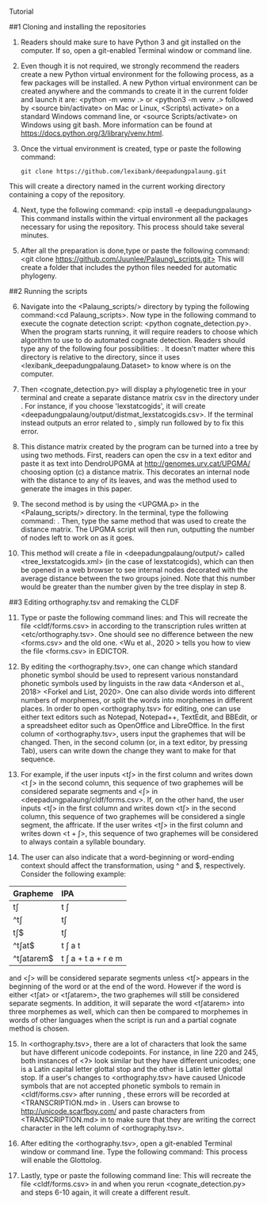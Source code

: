 Tutorial 

##1 Cloning and installing the repositories 
 1. Readers should make sure to have Python 3 and git installed on the computer.
  If so, open a git-enabled Terminal window or command line.
  
 2. Even though it is not required, we strongly recommend the readers create a new Python virtual environment for the following process, as a few packages will be installed. 
 A new Python virtual environment can be created anywhere and the commands to create it in the current folder and launch it are:
 <python -m venv .> or <python3 -m venv .> followed by <source bin/activate> on Mac or Linux,
 <Scripts\ activate> on a standard Windows command line, or <source Scripts/activate> on Windows using git bash.
 More information can be found at <https://docs.python.org/3/library/venv.html>.
 
 3. Once the virtual environment is created, type or paste the following command: 
 
 		git clone https://github.com/lexibank/deepadungpalaung.git
 
 This will create a directory named <deepadungpalaung/> in the current working directory containing a copy of the repository.
 
 4. Next, type the following command: <pip install -e deepadungpalaung>
 This command installs within the virtual environment all the packages necessary for using the repository. This process should take several minutes. 
 
 5. After all the preparation is done,type or paste the following command:<git clone https://github.com/Juunlee/Palaung\_scripts.git>
 This will create a folder that includes the python files needed for automatic phylogeny.

##2 Running the scripts 

 6. Navigate into the <Palaung\_scripts/> directory by typing the following command:<cd Palaung\_scripts>.
 Now type in the following command to execute the cognate detection script: <python cognate\_detection.py>. 
 When the program starts running, it will require readers to choose which algorithm to use to do automated cognate detection. 
 Readers should type any of the following four possibilities: <lexstatcogids> <lexstatcogid> <scacogids> <scacogid>.
 It doesn't matter where this directory is relative to the <deepadungpalaung/> directory, since it uses <lexibank\_deepadungpalaung.Dataset> to know where <deepadungpalaung/> is on the computer.
 
 7. Then <cognate\_detection.py> will display a phylogenetic tree in your terminal and create a separate distance matrix csv in the <output/> directory under <deepadungpalaung>. 
 For instance, if you choose 'lexstatcogids', it will create <deepadungpalaung/output/distmat\_lexstatcogids.csv>.
 If the terminal instead outputs an error related to <igraph>, simply run <pip uninstall igraph> followed by <pip install python-igraph> to fix this error.
 
 8. This distance matrix created by the program can be turned into a tree by using two methods. 
 First, readers can open the csv in a text editor and paste it as text into DendroUPGMA at <http://genomes.urv.cat/UPGMA/> choosing option (c) a distance matrix. 
 This decorates an internal node with the distance to any of its leaves, and was the method used to generate the images in this paper.
 
 9. The second method is by using the <UPGMA.p> in the <Palaung\_scripts/> directory.
 In the terminal, type the following command: <python UPGMA.py>. Then, type the same method that was used to create the distance matrix.
 The UPGMA script will then run, outputting the number of nodes left to work on as it goes.
  
 10. This method will create a file in <deepadungpalaung/output/> called <tree\_lexstatcogids.xml> (in the case of lexstatcogids), which
 can then be opened in a web browser to see internal nodes decorated with the average distance between the two groups joined. 
 Note that this number would be greater than the number given by the tree display in step 8.
 
##3 Editing orthography.tsv and remaking the CLDF

 11. Type or paste the following command lines: <cldfbench catconfig> and <cldfbench lexibank.makecldf deepadungpalaung>
 This will recreate the file <cldf/forms.csv> in <deepadungpalaung> according to the transcription rules written at <etc/orthography.tsv>. 
 One should see no difference between the new <forms.csv> and the old one.
 <Wu et al., 2020 > tells you how to view the file <forms.csv> in EDICTOR.

 12. By editing the <orthography.tsv>, one can change which standard phonetic symbol should be used to represent various nonstandard phonetic symbols used by linguists in the raw data <Anderson et al., 2018> <Forkel and List, 2020>. 
 One can also divide words into different numbers of morphemes, or split the words into morphemes in different places.
 In order to open <orthography.tsv> for editing, one can use either text editors such as Notepad, Notepad++, TextEdit, and BBEdit, or a spreadsheet editor such as OpenOffice and LibreOffice.
 In the first column of <orthography.tsv>, users input the graphemes that will be changed. Then, in the second column (or, in a text editor, by pressing Tab), users can write down the change they want to make for that sequence.
 
 13. For example, if the user inputs <tʃ> in the first column and writes down <t ʃ> in the second column, this sequence of two graphemes will be considered separate segments <t> and <ʃ> in <deepadungpalaung/cldf/forms.csv>.
 If, on the other hand, the user inputs <tʃ> in the first column and writes down <tʃ> in the second column, this sequence of two graphemes will be considered a single segment, the affricate.
 If the user writes <tʃ> in the first column and writes down <t + ʃ>, this sequence of two graphemes will be considered to always contain a syllable boundary.
 
 14.  The user can also indicate that a word-beginning or word-ending context should affect the transformation, using ^ and $, respectively. Consider the following example:
 
 Grapheme | IPA
 :--- | :---
 tʃ | t ʃ
 ^tʃ | tʃ
 tʃ$ | tʃ
 ^tʃat$ | t ʃ a t 
 ^tʃatarem$ | t ʃ a + t a + r e m 
 
 <t> and <ʃ> will be considered separate segments unless <tʃ> appears in the beginning of the word or at the end of the word. However if the word is either <tʃat> or <tʃatarem>, the two graphemes will still be considered separate segments. 
 In addition, it will separate the word <tʃatarem> into three morphemes as well, which can then be compared to morphemes in words of other languages when the script is run and a partial cognate method is chosen.
 
 15. In <orthography.tsv>, there are a lot of characters that look the same but have different unicode codepoints. For instance, in line 220 and 245, both instances of <ʔ> look similar but they have different unicodes; one is a Latin capital letter glottal stop and the other is Latin letter glottal stop. 
 If a user's changes to <orthography.tsv> have caused Unicode symbols that are not accepted phonetic symbols to remain in <cldf/forms.csv> after running <cldfbench lexibank.makecldf>, these errors will be recorded at <TRANSCRIPTION.md> in <deepadungpalaun>. Users can browse to <http://unicode.scarfboy.com/><Unicode lookup> and paste characters from <TRANSCRIPTION.md> in to make sure that they are writing the correct character in the left column of <orthography.tsv>.
 
 16. After editing the <orthography.tsv>, open a git-enabled Terminal window or command line.
 Type the following command: <cldfbench catconfig>
 This process will enable the Glottolog.
 
 17. Lastly, type or paste the following command line: <cldfbench lexibank.makecldf>
 This will recreate the file <cldf/forms.csv> in <deepadungpalaung/> and when you rerun <cognate\_detection.py> and steps 6-10 again, it will create a different result.

 